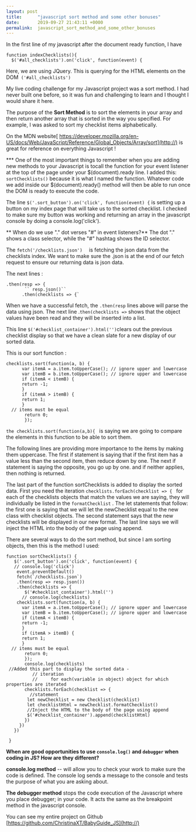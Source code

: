 ```yaml
---
layout: post
title:      "javascript sort method and some other bonuses"
date:       2019-09-27 21:43:11 +0000
permalink:  javascript_sort_method_and_some_other_bonuses
---
```




In the first line of my javascript after the document ready function, I have 

```
function indexChecklists(){
  $('#all_checklists').on('click', function(event) {
```

Here, we are using JQuery. This is querying for the HTML elements on the DOM` ('#all_checklists')` 

My live coding challenge for my Javascript project was a sort method. I had never built one before, so it was fun and challenging to learn and I thought I would share it here. 

The purpose of the **Sort Method** is to sort the elements in your array and then return another array that is sorted in the way you specified. For example, I was asked to sort my checklist items alphabetically. 
 
 On the MDN website[ https://developer.mozilla.org/en-US/docs/Web/JavaScript/Reference/Global_Objects/Array/sort](http://) is great for reference on everything Javascript !
 
*** One of the most important things to remember when you are adding new methods to your Javascript is tocall the function for your event listener at the top of the page under your $(document).ready line. I added this:` sortChecklists()` because it is what I named the function. Whatever code we add inside our $(document).ready() method will then be able to run once the DOM is ready to execute the code. 

 
 The line `$('.sort_button').on('click', function(event) {` is setting up a button on my index page that will take us to the sorted checklist. I checked to make sure my button was working and returning an array in the javascript console by doing a console.log('click'). 
 
** When do we use "." dot verses "#" in event listeners?** The dot "." shows a class selector, while the "#" hashtag shows the ID selector. 
 
 The `fetch('/checklists.json')  `  is fetching the json data from the checklists index. We want to make sure the .json is at the end of our fetch request to ensure our returning data is json data. 
 
 The next lines :
```
.then(resp => {
       `` resp.json()``
      .then(checklists => {`

```
 

When we have a successful fetch, the `.then(resp` lines above will parse the data using json. The next line .`then(checklists =>` shows that the object values have been read and they will be inserted into a list. 

This line `$('#checklist_container').html('')`clears out the previous checklist display so that we have a clean slate for a new display of our sorted data. 

This is our sort function :  

```
checklists.sort(function(a, b) {
      var itemA = a.item.toUpperCase(); // ignore upper and lowercase
      var itemB = b.item.toUpperCase(); // ignore upper and lowercase
      if (itemA < itemB) {
      return -1;
      }
      if (itemA > itemB) {
      return 1;
      }
  // items must be equal
       return 0;
       });
```

`the checklists.sort(function(a,b){ ` is saying we are going to compare the elements in this function to be able to sort them. 

The following lines are providing more importance to the items by making them uppercase.  The first if statement is saying that if the first item has a value less than the second item, then reduce down by one. The next if statement is saying the opposite, you go up by one. and if neither applies, then nothing is returned. 

The last part of the function sortChecklists is added to display the sorted data. First you need the iteration `checklists.forEach(checklist => { `  for each of the checklists objects that match the values we are saying, they will individually be listed in the `formatChecklist` .  The let statements that follow: the first one is saying that we will let the newChecklist equal to the new class with checklist objects. The second statement says that the new checklists will be displayed in our new format. The last line says we will inject the HTML into the body of the page using append. 

There are several ways to do the sort method, but since I am sorting objects, then this is the method I used:

```
function sortChecklists() {
   $('.sort_button').on('click', function(event) {
   // console.log('click')
    event.preventDefault()
    fetch(`/checklists.json`)
    .then(resp => resp.json())
    .then(checklists => {
       $('#checklist_container').html('')
      // console.log(checklists)
    checklists.sort(function(a, b) {
      var itemA = a.item.toUpperCase(); // ignore upper and lowercase
      var itemB = b.item.toUpperCase(); // ignore upper and lowercase
      if (itemA < itemB) {
      return -1;
      }
      if (itemA > itemB) {
      return 1;
      }
  // items must be equal
       return 0;
       });
       console.log(checklists)
 //Added this part to display the sorted data -
          // iteration
          //     for each(variable in object) object for which properties are iterated
       checklists.forEach(checklist => {
         //statement
        let newChecklist = new Checklist(checklist)
        let checklistHtml = newChecklist.formatChecklist()
        //Inject the HTML to the body of the page using append
        $('#checklist_container').append(checklistHtml)
       })
     })
   })

 }
```


**When are good opportunities to use `console.log()` and `debugger` when coding in JS? How are they different?**

**console.log method** -- will allow you to check your work to make sure the code is defined. The console log sends a message to the console and tests the purpose of what you are asking about.

**The debugger method** stops the code execution of the Javascript where you place debugger; in your code. It acts the same as the breakpoint method in the javascript console. 

You can see my entire project on Github [https://github.com/ChristinaXT/BabyGuide_JS](http://)

